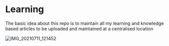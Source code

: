 # Learning

The basic idea about this repo is to maintain all my learning and knowledge based articles to be uploaded and maintained at a centralised location

![IMG_20210711_121452](https://user-images.githubusercontent.com/91830664/135771999-e0bf5440-8d11-468c-b222-5095d33be322.jpg)

